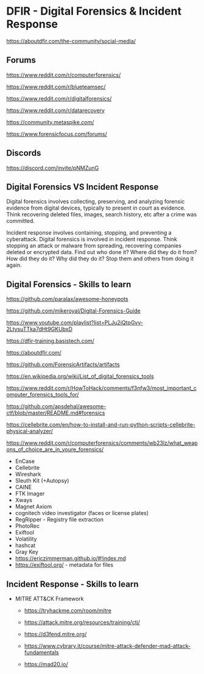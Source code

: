 # DFIR - Digital Forensics & Incident Response

https://aboutdfir.com/the-community/social-media/

## Forums

https://www.reddit.com/r/computerforensics/

https://www.reddit.com/r/blueteamsec/

https://www.reddit.com/r/digitalforensics/

https://www.reddit.com/r/datarecovery

https://community.metaspike.com/

https://www.forensicfocus.com/forums/

## Discords

https://discord.com/invite/pNMZunG

## Digital Forensics VS Incident Response

Digital forensics involves collecting, preserving, and analyzing forensic evidence from digital devices, typically to present in court as evidence. Think recovering deleted files, images, search history, etc after a crime was committed.

Incident response involves containing, stopping, and preventing a cyberattack. Digital forensics is involved in incident response. Think stopping an attack or malware from spreading, recovering companies deleted or encrypted data. Find out who done it? Where did they do it from? How did they do it? Why did they do it? Stop them and others from doing it again.

## Digital Forensics - Skills to learn

https://github.com/paralax/awesome-honeypots

https://github.com/mikeroyal/Digital-Forensics-Guide

https://www.youtube.com/playlist?list=PLJu2iQtpGvv-2LtysuTTka7dHt9GKUbxD

https://dfir-training.basistech.com/

https://aboutdfir.com/

https://github.com/ForensicArtifacts/artifacts

https://en.wikipedia.org/wiki/List_of_digital_forensics_tools

https://www.reddit.com/r/HowToHack/comments/f3nfw3/most_important_computer_forensics_tools_for/

https://github.com/apsdehal/awesome-ctf/blob/master/README.md#forensics

https://cellebrite.com/en/how-to-install-and-run-python-scripts-cellebrite-physical-analyzer/

https://www.reddit.com/r/computerforensics/comments/wb23lz/what_weapons_of_choice_are_in_youre_forensics/

- EnCase
- Cellebrite
- Wireshark
- Sleuth Kit (+Autopsy) 
- CAINE
- FTK Imager
- Xways
- Magnet Axiom
- cognitech video investigator (faces or license plates)
- RegRipper - Registry file extraction
- PhotoRec
- Exiftool
- Volatility
- hashcat
- Gray Key
- https://ericzimmerman.github.io/#!index.md
- https://exiftool.org/ - metadata for files

## Incident Response - Skills to learn

 - MITRE ATT&CK Framework
     - https://tryhackme.com/room/mitre

     - https://attack.mitre.org/resources/training/cti/

     - https://d3fend.mitre.org/

     - https://www.cybrary.it/course/mitre-attack-defender-mad-attack-fundamentals

     - https://mad20.io/